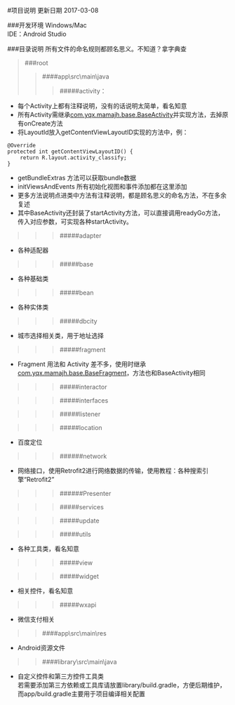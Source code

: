#项目说明
更新日期 2017-03-08

###开发环境
Windows/Mac<br/>
IDE：Android Studio

###目录说明
所有文件的命名规则都顾名思义。不知道？拿字典查
>###root
>>####app\src\main\java
>>>#####activity：
* 每个Activity上都有注释说明，没有的话说明太简单，看名知意
* 所有Activity需继承[com.yqx.mamajh.base.BaseActivity](https://git.oschina.net/DragonsQC/Mamajh/blob/master/app/src/main/java/com/yqx/mamajh/base/BaseActivity.java)并实现方法，去掉原有onCreate方法<br/>
* 将LayoutId放入getContentViewLayoutID实现的方法中，例：
```
@Override
protected int getContentViewLayoutID() {
    return R.layout.activity_classify;
}
```
* getBundleExtras 方法可以获取bundle数据
* initViewsAndEvents 所有初始化视图和事件添加都在这里添加
* 更多方法说明点进类中方法有注释说明，都是顾名思义的命名方法，不在多余复述
* 其中BaseActivity还封装了startActivity方法，可以直接调用readyGo方法，传入对应参数，可实现各种startActivity。

>>>#####adapter
* 各种适配器

>>>#####base
* 各种基础类

>>>#####bean
* 各种实体类

>>>#####dbcity
* 城市选择相关类，用于地址选择

>>>#####fragment
* Fragment 用法和 Activity 差不多，使用时继承[com.yqx.mamajh.base.BaseFragment](https://git.oschina.net/DragonsQC/Mamajh/blob/master/app/src/main/java/com/yqx/mamajh/base/BaseFragment.java)，方法也和BaseActivity相同

>>>#####interactor

>>>#####interfaces

>>>#####listener

>>>#####location
* 百度定位

>>>######network
* 网络接口，使用Retrofit2进行网络数据的传输，使用教程：各种搜索引擎“Retrofit2”

>>>######Presenter

>>>#####services

>>>#####update

>>>#####utils
* 各种工具类，看名知意

>>>#####view

>>>#####widget
* 相关控件，看名知意

>>>#####wxapi
* 微信支付相关

>>####app\src\main\res
* Android资源文件

>>####library\src\main\java
* 自定义控件和第三方控件工具类<br/>
若需要添加第三方依赖或工具库请放置library/build.gradle，方便后期维护，而app/build.gradle主要用于项目编译相关配置
